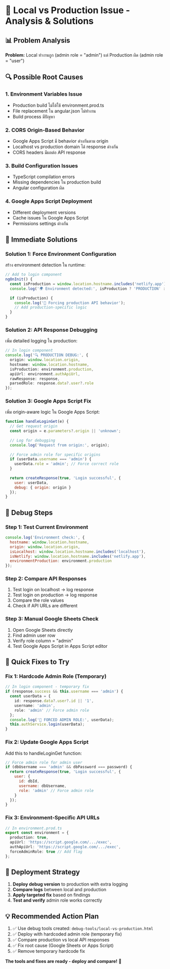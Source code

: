 # 🚨 Local vs Production Issue - Analysis & Solutions

## 📊 Problem Analysis

**Problem:** Local ทำงานถูก (admin role = "admin") แต่ Production ผิด (admin role = "user")

## 🔍 Possible Root Causes

### 1. **Environment Variables Issue**
- Production build ไม่ได้ใช้ environment.prod.ts  
- File replacement ใน angular.json ไม่ทำงาน
- Build process มีปัญหา

### 2. **CORS Origin-Based Behavior**  
- Google Apps Script มี behavior ต่างกันตาม origin
- Localhost vs production domain ได้ response ต่างกัน
- CORS headers มีผลต่อ API response

### 3. **Build Configuration Issues**
- TypeScript compilation errors
- Missing dependencies ใน production build
- Angular configuration ผิด

### 4. **Google Apps Script Deployment**
- Different deployment versions
- Cache issues ใน Google Apps Script
- Permissions settings ต่างกัน

## 🔧 Immediate Solutions

### Solution 1: Force Environment Configuration
สร้าง environment detection ใน runtime:

```typescript
// Add to login component
ngOnInit() {
  const isProduction = window.location.hostname.includes('netlify.app');
  console.log('🌍 Environment detected:', isProduction ? 'PRODUCTION' : 'LOCAL');
  
  if (isProduction) {
    console.log('🔧 Forcing production API behavior');
    // Add production-specific logic
  }
}
```

### Solution 2: API Response Debugging
เพิ่ม detailed logging ใน production:

```typescript
// In login component
console.log('🔍 PRODUCTION DEBUG:', {
  origin: window.location.origin,
  hostname: window.location.hostname,
  isProduction: environment.production,
  apiUrl: environment.authApiUrl,
  rawResponse: response,
  parsedRole: response.data?.user?.role
});
```

### Solution 3: Google Apps Script Fix
เพิ่ม origin-aware logic ใน Google Apps Script:

```javascript
function handleLoginGet(e) {
  // Get request origin
  const origin = e.parameters?.origin || 'unknown';
  
  // Log for debugging
  console.log('Request from origin:', origin);
  
  // Force admin role for specific origins
  if (userData.username === 'admin') {
    userData.role = 'admin'; // Force correct role
  }
  
  return createResponse(true, 'Login successful', {
    user: userData,
    debug: { origin: origin }
  });
}
```

## 🧪 Debug Steps

### Step 1: Test Current Environment
```javascript
console.log('Environment check:', {
  hostname: window.location.hostname,
  origin: window.location.origin,
  isLocalhost: window.location.hostname.includes('localhost'),
  isNetlify: window.location.hostname.includes('netlify.app'),
  environmentProduction: environment.production
});
```

### Step 2: Compare API Responses
1. Test login on localhost → log response
2. Test login on production → log response  
3. Compare the role values
4. Check if API URLs are different

### Step 3: Manual Google Sheets Check
1. Open Google Sheets directly
2. Find admin user row
3. Verify role column = "admin"
4. Test Google Apps Script in Apps Script editor

## 🎯 Quick Fixes to Try

### Fix 1: Hardcode Admin Role (Temporary)
```typescript
// In login component - temporary fix
if (response.success && this.username === 'admin') {
  const userData = {
    id: response.data?.user?.id || '1',
    username: 'admin',
    role: 'admin' // Force admin role
  };
  console.log('🔧 FORCED ADMIN ROLE:', userData);
  this.authService.login(userData);
}
```

### Fix 2: Update Google Apps Script
Add this to handleLoginGet function:
```javascript
// Force admin role for admin user
if (dbUsername === 'admin' && dbPassword === password) {
  return createResponse(true, 'Login successful', {
    user: {
      id: dbId,
      username: dbUsername,
      role: 'admin' // Force admin role
    }
  });
}
```

### Fix 3: Environment-Specific API URLs
```typescript
// In environment.prod.ts
export const environment = {
  production: true,
  apiUrl: 'https://script.google.com/.../exec',
  authApiUrl: 'https://script.google.com/.../exec',
  forceAdminRole: true // Add flag
};
```

## 🚀 Deployment Strategy

1. **Deploy debug version** to production with extra logging
2. **Compare logs** between local and production
3. **Apply targeted fix** based on findings  
4. **Test and verify** admin role works correctly

## 💡 Recommended Action Plan

1. ✅ Use debug tools created: `debug-tools/local-vs-production.html`
2. ✅ Deploy with hardcoded admin role (temporary fix)
3. ✅ Compare production vs local API responses
4. ✅ Fix root cause (Google Sheets or Apps Script)
5. ✅ Remove temporary hardcode fix

**The tools and fixes are ready - deploy and compare!** 🎉
